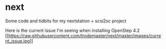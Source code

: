 # next
Some code and tidbits for my nextstation + scsi2sc project

Here is the current issue I'm seeing when installing OpenStep 4.2
[[https://raw.githubusercontent.com/trodemaster/next/master/images/current_issue.jpg]]